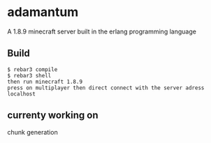 adamantum
=====
A 1.8.9 minecraft server built in the erlang programming language


Build
-----

    $ rebar3 compile
    $ rebar3 shell
    then run minecraft 1.8.9 
    press on multiplayer then direct connect with the server adress localhost

    
currenty working on
-----
chunk generation

